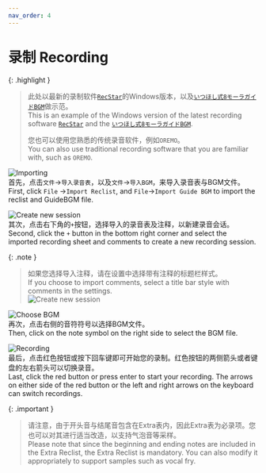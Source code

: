 ```yaml
---
nav_order: 4
---
```


# 录制 Recording

{: .highlight }
>  此处以最新的录制软件[`RecStar`](https://github.com/sdercolin/RecStar)的Windows版本，以及[`いつほし式8モーラガイドBGM`](https://bowlroll.net/file/50209)做示范。  
>  This is an example of the Windows version of the latest recording software [`RecStar`](https://github.com/sdercolin/RecStar) and the [`いつほし式8モーラガイドBGM`](https://bowlroll.net/file/50209).    
>
> 您也可以使用您熟悉的传统录音软件，例如`OREMO`。  
> You can also use traditional recording software that you are familiar with, such as `OREMO`.  
  
![Importing](/assets/RS1.webp)  
首先，点击`文件`->`导入录音表`，以及`文件`->`导入BGM`，来导入录音表与BGM文件。  
First, click `File` ->`Import Reclist`, and `File`->`Import Guide BGM` to import the reclist and GuideBGM file.  
  
![Create new session](/assets/RS2.webp)  
其次，点击右下角的`+`按钮，选择导入的录音表及注释，以新建录音会话。  
Second, click the `+` button in the bottom right corner and select the imported recording sheet and comments to create a new recording session. 
  
{: .note }
> 如果您选择导入注释，请在设置中选择带有注释的标题栏样式。  
> If you choose to import comments, select a title bar style with comments in the settings.   
> ![Create new session](/assets/RS2-1.webp)
  
![Choose BGM](/assets/RS3.webp)  
再次，点击右侧的音符符号以选择BGM文件。  
Then, click on the note symbol on the right side to select the BGM file.  
  
![Recording](/assets/RS4.webp)  
最后，点击红色按钮或按下回车键即可开始您的录制。红色按钮的两侧箭头或者键盘的左右箭头可以切换录音。  
Last, click the red button or press enter to start your recording. The arrows on either side of the red button or the left and right arrows on the keyboard can switch recordings.  

{: .important }
> 请注意，由于开头音与结尾音包含在Extra表内，因此Extra表为必录项。您也可以对其进行适当改造，以支持气泡音等采样。  
> Please note that since the beginning and ending notes are included in the Extra Reclist, the Extra Reclist is mandatory. You can also modify it appropriately to support samples such as vocal fry.  